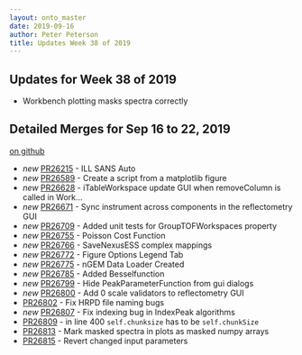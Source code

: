 ```yaml
---
layout: onto_master
date: 2019-09-16
author: Peter Peterson
title: Updates Week 38 of 2019
---
```

Updates for Week 38 of 2019
---------------------------
* Workbench plotting masks spectra correctly

Detailed Merges for Sep 16 to 22, 2019
--------------------------------------
[on github](https://github.com/mantidproject/mantid/pulls?q=is%3Apr+merged%3A2019-09-17..2019-09-22)

* *new* [PR26215](https://github.com/mantidproject/mantid/pull/26215) - ILL SANS Auto
* *new* [PR26589](https://github.com/mantidproject/mantid/pull/26589) - Create a script from a matplotlib figure
* *new* [PR26628](https://github.com/mantidproject/mantid/pull/26628) - iTableWorkspace update GUI when removeColumn is called in Work…
* *new* [PR26671](https://github.com/mantidproject/mantid/pull/26671) - Sync instrument across components in the reflectometry GUI
* *new* [PR26709](https://github.com/mantidproject/mantid/pull/26709) - Added unit tests for GroupTOFWorkspaces property
* *new* [PR26755](https://github.com/mantidproject/mantid/pull/26755) - Poisson Cost Function
* *new* [PR26766](https://github.com/mantidproject/mantid/pull/26766) - SaveNexusESS complex mappings
* *new* [PR26772](https://github.com/mantidproject/mantid/pull/26772) - Figure Options Legend Tab
* *new* [PR26775](https://github.com/mantidproject/mantid/pull/26775) - nGEM Data Loader Created
* *new* [PR26785](https://github.com/mantidproject/mantid/pull/26785) - Added Besselfunction
* *new* [PR26799](https://github.com/mantidproject/mantid/pull/26799) - Hide PeakParameterFunction from gui dialogs
* *new* [PR26800](https://github.com/mantidproject/mantid/pull/26800) - Add 0 scale validators to reflectometry GUI
* [PR26802](https://github.com/mantidproject/mantid/pull/26802) - Fix HRPD file naming bugs
* *new* [PR26807](https://github.com/mantidproject/mantid/pull/26807) - Fix indexing bug in IndexPeak algorithms
* [PR26809](https://github.com/mantidproject/mantid/pull/26809) - in line 400 `self.chunksize` has to be `self.chunkSize`
* [PR26813](https://github.com/mantidproject/mantid/pull/26813) - Mark masked spectra in plots as masked numpy arrays
* [PR26815](https://github.com/mantidproject/mantid/pull/26815) - Revert changed input parameters
